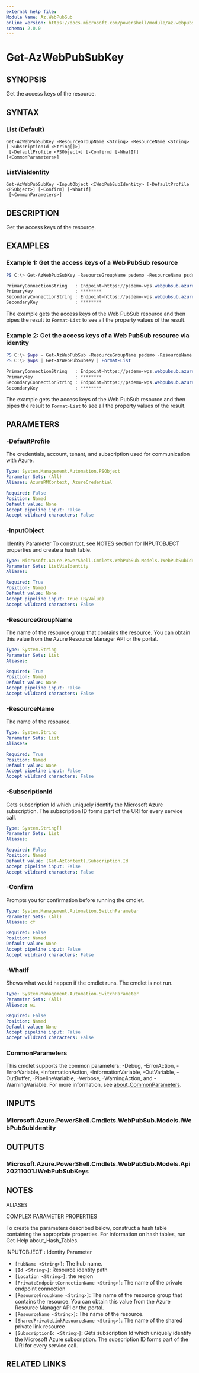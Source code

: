 ```yaml
---
external help file:
Module Name: Az.WebPubSub
online version: https://docs.microsoft.com/powershell/module/az.webpubsub/get-azwebpubsubkey
schema: 2.0.0
---
```


# Get-AzWebPubSubKey

## SYNOPSIS
Get the access keys of the resource.

## SYNTAX

### List (Default)
```
Get-AzWebPubSubKey -ResourceGroupName <String> -ResourceName <String> [-SubscriptionId <String[]>]
 [-DefaultProfile <PSObject>] [-Confirm] [-WhatIf] [<CommonParameters>]
```

### ListViaIdentity
```
Get-AzWebPubSubKey -InputObject <IWebPubSubIdentity> [-DefaultProfile <PSObject>] [-Confirm] [-WhatIf]
 [<CommonParameters>]
```

## DESCRIPTION
Get the access keys of the resource.

## EXAMPLES

### Example 1: Get the access keys of a Web PubSub resource
```powershell
PS C:\> Get-AzWebPubSubKey -ResourceGroupName psdemo -ResourceName psdemo-wps  | Format-List

PrimaryConnectionString   : Endpoint=https://psdemo-wps.webpubsub.azure.com;AccessKey=********;Version=1.0;
PrimaryKey                : ********
SecondaryConnectionString : Endpoint=https://psdemo-wps.webpubsub.azure.com;AccessKey=********Version=1.0;
SecondaryKey              : ********
```

The example gets the access keys of the Web PubSub resource and then pipes the result to `Format-List` to see all the property values of the result.

### Example 2: Get the access keys of a Web PubSub resource via identity
```powershell
PS C:\> $wps = Get-AzWebPubSub -ResourceGroupName psdemo -ResourceName psdemo-wps
PS C:\> $wps | Get-AzWebPubSubKey | Format-List

PrimaryConnectionString   : Endpoint=https://psdemo-wps.webpubsub.azure.com;AccessKey=********;Version=1.0;
PrimaryKey                : ********
SecondaryConnectionString : Endpoint=https://psdemo-wps.webpubsub.azure.com;AccessKey=********Version=1.0;
SecondaryKey              : ********
```

The example gets the access keys of the Web PubSub resource and then pipes the result to `Format-List` to see all the property values of the result.

## PARAMETERS

### -DefaultProfile
The credentials, account, tenant, and subscription used for communication with Azure.

```yaml
Type: System.Management.Automation.PSObject
Parameter Sets: (All)
Aliases: AzureRMContext, AzureCredential

Required: False
Position: Named
Default value: None
Accept pipeline input: False
Accept wildcard characters: False
```

### -InputObject
Identity Parameter
To construct, see NOTES section for INPUTOBJECT properties and create a hash table.

```yaml
Type: Microsoft.Azure.PowerShell.Cmdlets.WebPubSub.Models.IWebPubSubIdentity
Parameter Sets: ListViaIdentity
Aliases:

Required: True
Position: Named
Default value: None
Accept pipeline input: True (ByValue)
Accept wildcard characters: False
```

### -ResourceGroupName
The name of the resource group that contains the resource.
You can obtain this value from the Azure Resource Manager API or the portal.

```yaml
Type: System.String
Parameter Sets: List
Aliases:

Required: True
Position: Named
Default value: None
Accept pipeline input: False
Accept wildcard characters: False
```

### -ResourceName
The name of the resource.

```yaml
Type: System.String
Parameter Sets: List
Aliases:

Required: True
Position: Named
Default value: None
Accept pipeline input: False
Accept wildcard characters: False
```

### -SubscriptionId
Gets subscription Id which uniquely identify the Microsoft Azure subscription.
The subscription ID forms part of the URI for every service call.

```yaml
Type: System.String[]
Parameter Sets: List
Aliases:

Required: False
Position: Named
Default value: (Get-AzContext).Subscription.Id
Accept pipeline input: False
Accept wildcard characters: False
```

### -Confirm
Prompts you for confirmation before running the cmdlet.

```yaml
Type: System.Management.Automation.SwitchParameter
Parameter Sets: (All)
Aliases: cf

Required: False
Position: Named
Default value: None
Accept pipeline input: False
Accept wildcard characters: False
```

### -WhatIf
Shows what would happen if the cmdlet runs.
The cmdlet is not run.

```yaml
Type: System.Management.Automation.SwitchParameter
Parameter Sets: (All)
Aliases: wi

Required: False
Position: Named
Default value: None
Accept pipeline input: False
Accept wildcard characters: False
```

### CommonParameters
This cmdlet supports the common parameters: -Debug, -ErrorAction, -ErrorVariable, -InformationAction, -InformationVariable, -OutVariable, -OutBuffer, -PipelineVariable, -Verbose, -WarningAction, and -WarningVariable. For more information, see [about_CommonParameters](http://go.microsoft.com/fwlink/?LinkID=113216).

## INPUTS

### Microsoft.Azure.PowerShell.Cmdlets.WebPubSub.Models.IWebPubSubIdentity

## OUTPUTS

### Microsoft.Azure.PowerShell.Cmdlets.WebPubSub.Models.Api20211001.IWebPubSubKeys

## NOTES

ALIASES

COMPLEX PARAMETER PROPERTIES

To create the parameters described below, construct a hash table containing the appropriate properties. For information on hash tables, run Get-Help about_Hash_Tables.


INPUTOBJECT <IWebPubSubIdentity>: Identity Parameter
  - `[HubName <String>]`: The hub name.
  - `[Id <String>]`: Resource identity path
  - `[Location <String>]`: the region
  - `[PrivateEndpointConnectionName <String>]`: The name of the private endpoint connection
  - `[ResourceGroupName <String>]`: The name of the resource group that contains the resource. You can obtain this value from the Azure Resource Manager API or the portal.
  - `[ResourceName <String>]`: The name of the resource.
  - `[SharedPrivateLinkResourceName <String>]`: The name of the shared private link resource
  - `[SubscriptionId <String>]`: Gets subscription Id which uniquely identify the Microsoft Azure subscription. The subscription ID forms part of the URI for every service call.

## RELATED LINKS

